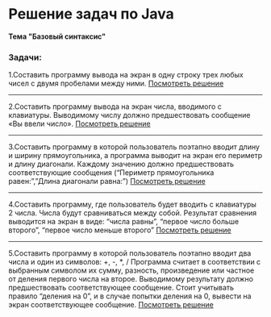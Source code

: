 # Решение задач по Java
__Тема "Базовый синтаксис"__

### Задачи:
1.Составить программу вывода на экран в одну строку трех любых чисел с двумя пробелами между ними.
[Посмотреть решение](https://github.com/truffle-piece/java_assignments/blob/main/Program_1.java)
***
2.Составить программу вывода на экран числа, вводимого с клавиатуры. Выводимому числу должно предшествовать сообщение «Вы ввели число».
[Посмотреть решение](https://github.com/truffle-piece/java_assignments/blob/main/Program_2.java)
***
3.Составить программу в которой пользователь поэтапно вводит длину и ширину прямоугольника, а программа выводит на экран его периметр и длину диагонали. Каждому значению должно предшествовать соответствующие сообщения (“Периметр прямоугольника равен:”,”Длина диагонали равна:”)
[Посмотреть решение](https://github.com/truffle-piece/java_assignments/blob/main/Program_3.java)
***
4.Составить программу, где пользователь будет вводить с клавиатуры 2 числа. Числа будут сравниваться между собой. Результат сравнения выводится на экран в виде: “числа равны”, “первое число больше второго”, “первое число меньше второго”
[Посмотреть решение](https://github.com/truffle-piece/java_assignments/blob/main/Program_4.java)
***
5.Составить программу в которой пользователь поэтапно вводит два числа и один из символов: +, -, *, /
Программа считает в соответствии с выбранным символом их сумму, разность, произведение или частное от деления первого числа на второе. Выводимому результату должно предшествовать соответствующее сообщение.
Стоит учитывать правило “деления на 0”, и в случае попытки деления на 0, вывести на экран соответствующее сообщение.
[Посмотреть решение](https://github.com/truffle-piece/java_assignments/blob/main/Program_5.java)

